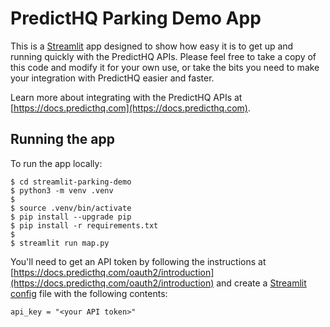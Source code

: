 # PredictHQ Parking Demo App

This is a [Streamlit](https://streamlit.io) app designed to show how easy it is to get up and running quickly with the PredictHQ APIs. Please feel free to take a copy of this code and modify it for your own use, or take the bits you need to make your integration with PredictHQ easier and faster.

Learn more about integrating with the PredictHQ APIs at [https://docs.predicthq.com](https://docs.predicthq.com).


## Running the app

To run the app locally:

```
$ cd streamlit-parking-demo
$ python3 -m venv .venv
$ 
$ source .venv/bin/activate
$ pip install --upgrade pip
$ pip install -r requirements.txt
$ 
$ streamlit run map.py
```

You'll need to get an API token by following the instructions at [https://docs.predicthq.com/oauth2/introduction](https://docs.predicthq.com/oauth2/introduction) and create a [Streamlit config](https://docs.streamlit.io/library/advanced-features/configuration) file with the following contents:

```
api_key = "<your API token>"
```

